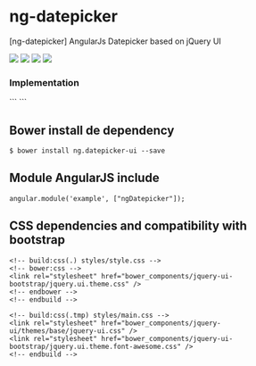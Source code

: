 ng-datepicker
===========
[ng-datepicker] AngularJs Datepicker based on jQuery UI

<p>
  <img src="https://img.shields.io/badge/ng--datepicker-release-green.svg">
  <img src="https://img.shields.io/badge/version-beta-blue.svg">
  <img src="https://img.shields.io/bower/v/bootstrap.svg">
  <img src="https://img.shields.io/github/license/mashape/apistatus.svg">
</p>

<h3>Implementation</h3>
```
<ng-datepicker ng-name="effectiveBeginning" ng-required="true" ng-model="effectiveBeginning" dateFormat="dd/mm/yy" minDate="-15D" maxDate="+1M +10D" buttonImage="images/ico-calendario.png" buttonText="Show calendar" ng-class="" native-class="form-control input-text"></ng-datepicker>
```

## Bower install de dependency
```
$ bower install ng.datepicker-ui --save
```

## Module AngularJS include
```
angular.module('example', ["ngDatepicker"]);
```

## CSS dependencies and compatibility with bootstrap
```
<!-- build:css(.) styles/style.css -->
<!-- bower:css -->
<link rel="stylesheet" href="bower_components/jquery-ui-bootstrap/jquery.ui.theme.css" />
<!-- endbower -->
<!-- endbuild -->

<!-- build:css(.tmp) styles/main.css -->
<link rel="stylesheet" href="bower_components/jquery-ui/themes/base/jquery-ui.css" />
<link rel="stylesheet" href="bower_components/jquery-ui-bootstrap/jquery.ui.theme.font-awesome.css" />
<!-- endbuild -->
```
